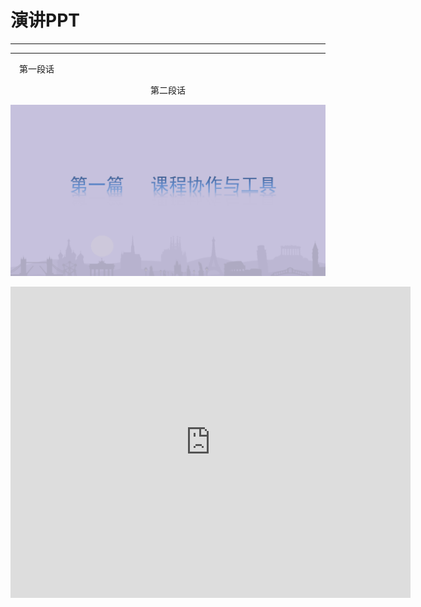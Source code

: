
# 演讲PPT

---

***

&emsp;第一段话<br>
<center>第二段话</center>

![](/assets/robot.png)

<iframe frameborder="0" width="640" height="498" src="https://v.qq.com/iframe/player.html?vid=b0512k6vanf&tiny=0&auto=0" allowfullscreen></iframe>